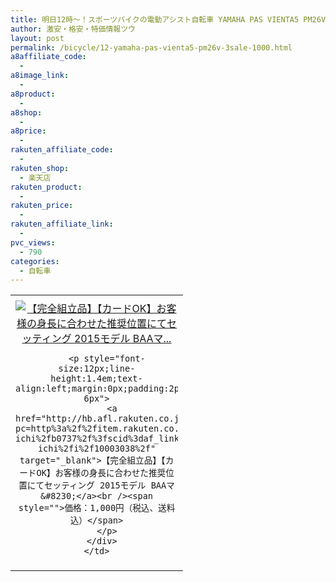 ```yaml
---
title: 明日12時～！スポーツバイクの電動アシスト自転車 YAMAHA PAS VIENTA5 PM26V 3年間盗難補償付で楽天スーパーSALE 激安特価1,000円！送料無料！
author: 激安・格安・特価情報ツウ
layout: post
permalink: /bicycle/12-yamaha-pas-vienta5-pm26v-3sale-1000.html
a8affiliate_code:
  - 
a8image_link:
  - 
a8product:
  - 
a8shop:
  - 
a8price:
  - 
rakuten_affiliate_code:
  - 
rakuten_shop:
  - 楽天店
rakuten_product:
  - 
rakuten_price:
  - 
rakuten_affiliate_link:
  - 
pvc_views:
  - 790
categories:
  - 自転車
---
```

<table border="0" cellpadding="0" cellspacing="0">
  <tr>
    <td valign="top">
      <div style="border:1px none;margin:0px;padding:6px 0px;width:260px;text-align:center;float:left">
        <a href="http://hb.afl.rakuten.co.jp/hgc/13bea512.c7a5cc90.13bea513.3e4ac6c7/?pc=http%3a%2f%2fitem.rakuten.co.jp%2fspo-ichi%2fb0737%2f%3fscid%3daf_link_tbl&m=http%3a%2f%2fm.rakuten.co.jp%2fspo-ichi%2fi%2f10003038%2f" target="_blank"><img src="http://hbb.afl.rakuten.co.jp/hgb/?pc=http%3a%2f%2fthumbnail.image.rakuten.co.jp%2f%400_mall%2fspo-ichi%2fcabinet%2fbike3%2fb0737_14mv1.jpg%3f_ex%3d240x240&m=http%3a%2f%2fthumbnail.image.rakuten.co.jp%2f%400_mall%2fspo-ichi%2fcabinet%2fbike3%2fb0737_14mv1.jpg" alt="【完全組立品】【カードOK】お客様の身長に合わせた推奨位置にてセッティング 2015モデル BAAマ..." border="0" style="margin:0px;padding:0px" /></a> 
        
        <p style="font-size:12px;line-height:1.4em;text-align:left;margin:0px;padding:2px 6px">
          <a href="http://hb.afl.rakuten.co.jp/hgc/13bea512.c7a5cc90.13bea513.3e4ac6c7/?pc=http%3a%2f%2fitem.rakuten.co.jp%2fspo-ichi%2fb0737%2f%3fscid%3daf_link_tbl&m=http%3a%2f%2fm.rakuten.co.jp%2fspo-ichi%2fi%2f10003038%2f" target="_blank">【完全組立品】【カードOK】お客様の身長に合わせた推奨位置にてセッティング 2015モデル BAAマ&#8230;</a><br /><span style="">価格：1,000円（税込、送料込）</span>
        </p>
      </div>
    </td>
  </tr>
</table>